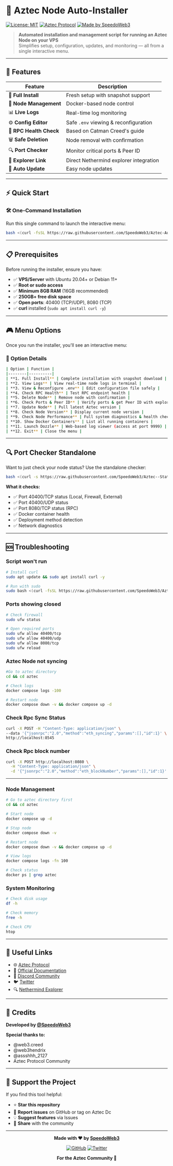 # 🚀 Aztec Node Auto-Installer

[![License: MIT](https://img.shields.io/badge/License-MIT-yellow.svg)](https://opensource.org/licenses/MIT)
[![Aztec Protocol](https://img.shields.io/badge/Aztec-Protocol-blue)](https://aztec.network)
[![Made by SpeedoWeb3](https://img.shields.io/badge/Made%20by-SpeedoWeb3-cyan)](https://github.com/SpeedoWeb3)

> **Automated installation and management script for running an Aztec Node on your VPS**  
> Simplifies setup, configuration, updates, and monitoring — all from a single interactive menu.

---

## 📌 Features

| Feature | Description |
|---------|-------------|
| 🎯 **Full Install** | Fresh setup with snapshot support |
| 🐳 **Node Management** | Docker-based node control |
| 📊 **Live Logs** | Real-time log monitoring |
| ⚙️ **Config Editor** | Safe `.env` viewing & reconfiguration |
| 🏥 **RPC Health Check** | Based on Catman Creed's guide |
| 🗑️ **Safe Deletion** | Node removal with confirmation |
| 🔍 **Port Checker** | Monitor critical ports & Peer ID |
| 🔗 **Explorer Link** | Direct Nethermind explorer integration |
| 🔄 **Auto Update** | Easy node updates |

---

## ⚡ Quick Start

### 🛠️ One-Command Installation

Run this single command to launch the interactive menu:

```bash
bash <(curl -fsSL https://raw.githubusercontent.com/SpeedoWeb3/Aztec-Auto-installation-guide-by-SpeedoWeb3/main/aztec-node-installer.sh)
```

---

## 📋 Prerequisites

Before running the installer, ensure you have:

- ✅ **VPS/Server** with Ubuntu 20.04+ or Debian 11+
- ✅ **Root or sudo access**
- ✅ **Minimum 8GB RAM** (16GB recommended)
- ✅ **250GB+ free disk space**
- ✅ **Open ports**: 40400 (TCP/UDP), 8080 (TCP)
- ✅ **curl** installed (`sudo apt install curl -y`)

---

## 🎮 Menu Options

Once you run the installer, you'll see an interactive menu:



### 🔹 Option Details
```bash
| Option | Function |
|--------|----------|
| **1. Full Install** | Complete installation with snapshot download |
| **2. View Logs** | View real-time node logs in terminal |
| **3. View & Reconfigure .env** | Edit configuration file safely |
| **4. Check RPC Health** | Test RPC endpoint health |
| **5. Delete Node** | Remove node with confirmation |
| **6. Check Ports & Peer ID** | Verify ports & get Peer ID with explorer link |
| **7. Update Node** | Pull latest Aztec version |
| **8. Check Node Version** | Display current node version |
| **9. Check Node Performance** | Full system diagnostics & health check |
| **10. Show Docker Containers** | List all running containers |
| **11. Launch Dozzle** | Web-based log viewer (access at port 9999) |
| **12. Exit** | Close the menu |
```
---


## 🔍 Port Checker Standalone

Want to just check your node status? Use the standalone checker:

```bash
bash <(curl -s https://raw.githubusercontent.com/SpeedoWeb3/Aztec--Status--Checker/refs/heads/main/Performance)
```

**What it checks:**
- ✅ Port 40400/TCP status (Local, Firewall, External)
- ✅ Port 40400/UDP status
- ✅ Port 8080/TCP status (RPC)
- ✅ Docker container health
- ✅ Deployment method detection
- ✅ Network diagnostics

---

## 🆘 Troubleshooting

###  Script won't run
```bash
# Install curl
sudo apt update && sudo apt install curl -y

# Run with sudo
sudo bash <(curl -fsSL https://raw.githubusercontent.com/SpeedoWeb3/Aztec-Auto-installation-guide-by-SpeedoWeb3/main/aztec-node-installer.sh)
```

###  Ports showing closed
```bash
# Check firewall
sudo ufw status

# Open required ports
sudo ufw allow 40400/tcp
sudo ufw allow 40400/udp
sudo ufw allow 8080/tcp
sudo ufw reload
```

### Aztec Node not syncing
```bash
#Go to aztec directory
cd && cd aztec

# Check logs
docker compose logs -100

# Restart node
docker compose down -v && docker compose up -d
```

### Check Rpc Sync Status 
```bash
curl -X POST -H "Content-Type: application/json" \
--data '{"jsonrpc":"2.0","method":"eth_syncing","params":[],"id":1}' \
http://localhost:8545
```

### Check Rpc block number
```bash
curl -X POST http://localhost:8080 \
  -H "Content-Type: application/json" \
  -d '{"jsonrpc":"2.0","method":"eth_blockNumber","params":[],"id":1}'
  ```
---

### Node Management
```bash
# Go to aztec directory first
cd && cd aztec

# Start node
docker compose up -d 

# Stop node
docker compose down -v

# Restart node
docker compose down -v && docker compose up -d

# View logs
docker compose logs -fn 100

# Check status
docker ps | grep aztec
```

### System Monitoring
```bash
# Check disk usage
df -h

# Check memory
free -h

# Check CPU
htop
```

---

## 🔗 Useful Links

- 🌐 [Aztec Protocol](https://aztec.network)
- 📖 [Official Documentation](https://docs.aztec.network)
- 💬 [Discord Community](https://discord.gg/aztec)
- 🐦 [Twitter](https://twitter.com/aztecnetwork)
- 🔍 [Nethermind Explorer](https://aztec.nethermind.io/)

---

## 🙌 Credits

**Developed by [@SpeedoWeb3](https://github.com/SpeedoWeb3)**

**Special thanks to:**
- @web3.creed
- @web3hendrix
- @assshhh_2127
- Aztec Protocol Community
---

## 🌟 Support the Project

If you find this tool helpful:

- ⭐ **Star this repository**
- 🐛 **Report issues** on GitHub or tag on Aztec Dc
- 💡 **Suggest features** via Issues
- 🔄 **Share** with the community


---

<div align="center">

**Made with ❤️ by [SpeedoWeb3](https://github.com/SpeedoWeb3)**

[![GitHub](https://img.shields.io/badge/GitHub-SpeedoWeb3-black?logo=github)](https://github.com/SpeedoWeb3)
[![Twitter](https://img.shields.io/badge/Twitter-@SpeedoWeb3-blue?logo=twitter)](https://twitter.com/SpeedoWeb3)

**For the Aztec Community 🚀**

</div>

